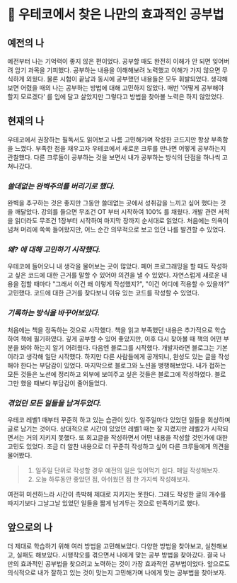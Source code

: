 # 📝 우테코에서 찾은 나만의 효과적인 공부법

## 예전의 나

예전부터 나는 기억력이 좋지 않은 편이었다. 공부할 때도 완전히 이해가 안 되면 잊어버려 암기 과목을 기피했다. 공부하는 내용을 이해해보려 노력했고 이해가 가지 않으면 무식하게 외웠다. 물론 시험이 끝남과 동시에 공부했던 내용들은 모두 휘발되었다. 생각해보면 어렸을 때의 나는 공부하는 방법에 대해 고민하지 않았다. 매번 '어떻게 공부해야 할지 모르겠다' 를 입에 달고 살았지만 그렇다고 방법을 찾아볼 노력은 하지 않았었다.

## 현재의 나

우테코에서 권장하는 필독서도 읽어보고 나름 고민해가며 작성한 코드지만 항상 부족함을 느꼈다. 부족한 점을 채우고자 우테코에서 새로운 크루를 만나면 어떻게 공부하는지 관찰했다. 다른 크루들이 공부하는 것을 보면서 내가 공부하는 방식의 단점을 하나씩 고쳐나갔다.

### _쓸데없는 완벽주의를 버리기로 했다._

완벽을 추구하는 것은 좋지만 그동안 쓸데없는 곳에서 성취감을 느끼고 싶어 했다는 것을 깨달았다. 강의를 들으면 무조건 OT 부터 시작하여 100% 를 채웠다. 개발 관련 서적을 읽더라도 무조건 1장부터 시작하여 마지막 장까지 순서대로 읽었다. 처음에는 의욕이 넘쳐 머리에 쏙쏙 들어왔지만, 어느 순간 의무적으로 보고 있던 나를 발견할 수 있었다.

### _왜? 에 대해 고민하기 시작했다._ 

우테코에 들어오니 내 생각을 물어보는 곳이 많았다. 페어 프로그래밍을 할 때도 작성하고 싶은 코드에 대한 근거를 말할 수 있어야 의견을 낼 수 있었다. 자연스럽게 새로운 내용을 접할 때마다 "그래서 이건 왜 이렇게 작성했지?", "이건 어디에 적용할 수 있을까?" 고민했다. 코드에 대한 근거를 찾다보니 이유 있는 코드를 작성할 수 있었다.

### _기록하는 방식을 바꾸어보았다._ 

처음에는 책을 정독하는 것으로 시작했다. 책을 읽고 부족했던 내용은 추가적으로 학습하여 책에 필기하였다. 깊게 공부할 수 있어 좋았지만, 이후 다시 찾아볼 때 책의 어떤 부분을 봐야 하는지 알기 어려웠다. 다음엔 블로그를 시작했다. 개발자라면 블로그는 기본이라고 생각해 일단 시작했다. 하지만 다른 사람들에게 공개되니, 완성도 있는 글을 작성해야 한다는 부담감이 있었다. 마지막으로 블로그와 노션을 병행해보았다. 내가 접하는 모든 것들은 노션에 정리하고 외부에 보여주고 싶은 것들은 블로그에 작성하였다. 블로그만 했을 때보다 부담감이 줄어들었다.

### _겪었던 모든 일들을 남겨두었다._
우테코 레벨1 때부터 꾸준히 하고 있는 습관이 있다. 일주일마다 있었던 일들을 회상하며 글로 남기는 것이다. 상대적으로 시간이 있었던 레벨1 때는 잘 지켰지만 레벨2가 시작되면서는 거의 지키지 못했다. 또 회고글을 작성하면서 어떤 내용을 작성할 것인가에 대한 고민도 있었다. 조금 더 알찬 내용으로 더 꾸준히 작성하고 싶어 다른 크루들에게 의견을 물어봤다. 

> 1. 일주일 단위로 작성할 경우 예전의 일은 잊어먹기 쉽다. 매일 작성해보자.
> 2. 오늘 하루동안 좋았던 점, 아쉬웠던 점 한 가지씩 작성해보자.

여전히 미션하느라 시간이 촉박해 제대로 지키지는 못한다. 그래도 작성한 글의 개수를 따지기보다 그날그날 있었던 일들을 짧게 남겨두는 것으로 만족하기로 했다. 

## 앞으로의 나

더 제대로 학습하기 위해 여러 방법을 고민해보았다. 다양한 방법을 찾아보고, 실천해보고, 실패도 해보았다. 시행착오를 겪으면서 나에게 맞는 공부 방법을 찾아갔다. 결국 나만의 효과적인 공부법을 찾으려고 노력하는 것이 가장 효과적인 공부법이었다. 앞으로도 의식적으로 내가 잘하고 있는 것이 맞는지 고민해가며 나에게 맞는 공부법을 찾아보자.
